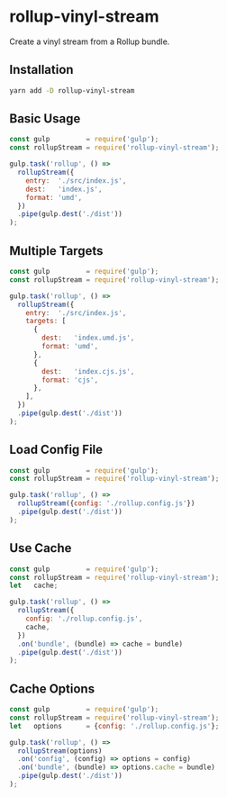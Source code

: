# rollup-vinyl-stream
Create a vinyl stream from a Rollup bundle.

## Installation

```bash
yarn add -D rollup-vinyl-stream
```

## Basic Usage

```javascript
const gulp         = require('gulp');
const rollupStream = require('rollup-vinyl-stream');

gulp.task('rollup', () =>
  rollupStream({
    entry:  './src/index.js',
    dest:   'index.js',
    format: 'umd',
  })
  .pipe(gulp.dest('./dist'))
);
```

## Multiple Targets

```javascript
const gulp         = require('gulp');
const rollupStream = require('rollup-vinyl-stream');

gulp.task('rollup', () =>
  rollupStream({
    entry:  './src/index.js',
    targets: [
      {
        dest:   'index.umd.js',
        format: 'umd',
      },
      {
        dest:   'index.cjs.js',
        format: 'cjs',
      },
    ],
  })
  .pipe(gulp.dest('./dist'))
);
```

## Load Config File

```javascript
const gulp         = require('gulp');
const rollupStream = require('rollup-vinyl-stream');

gulp.task('rollup', () =>
  rollupStream({config: './rollup.config.js'})
  .pipe(gulp.dest('./dist'))
);
```

## Use Cache

```javascript
const gulp         = require('gulp');
const rollupStream = require('rollup-vinyl-stream');
let   cache;

gulp.task('rollup', () =>
  rollupStream({
    config: './rollup.config.js',
    cache,
  })
  .on('bundle', (bundle) => cache = bundle)
  .pipe(gulp.dest('./dist'))
);
```

## Cache Options

```javascript
const gulp         = require('gulp');
const rollupStream = require('rollup-vinyl-stream');
let   options      = {config: './rollup.config.js'};

gulp.task('rollup', () =>
  rollupStream(options)
  .on('config', (config) => options = config)
  .on('bundle', (bundle) => options.cache = bundle)
  .pipe(gulp.dest('./dist'))
);
```

